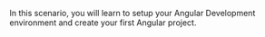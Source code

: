 In this scenario, you will learn to setup your Angular Development environment and create your first Angular project.
